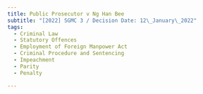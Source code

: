 ```yaml
---
title: Public Prosecutor v Ng Han Bee
subtitle: "[2022] SGMC 3 / Decision Date: 12\_January\_2022"
tags:
  - Criminal Law
  - Statutory Offences
  - Employment of Foreign Manpower Act
  - Criminal Procedure and Sentencing
  - Impeachment
  - Parity
  - Penalty

---
```

